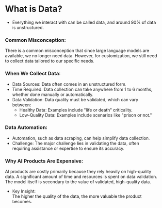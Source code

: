 # What is Data?

- Everything we interact with can be called data, and around 90% of data is unstructured.  

### Common Misconception:  
There is a common misconception that since large language models are available, we no longer need data. However, for customization, we still need to collect data tailored to our specific needs.

### When We Collect Data:
- Data Sources: Data often comes in an unstructured form.  
- Time Required: Data collection can take anywhere from 1 to 6 months, whether done manually or automatically.  
- Data Validation: Data quality must be validated, which can vary between:
  - Healthy Data: Examples include "life or death" criticality.  
  - Low-Quality Data: Examples include scenarios like "prison or not."  

### Data Automation:
- Automation, such as data scraping, can help simplify data collection.  
- Challenge: The major challenge lies in validating the data, often requiring assistance or expertise to ensure its accuracy.  

### Why AI Products Are Expensive:
AI products are costly primarily because they rely heavily on high-quality data. A significant amount of time and resources is spent on data validation. The model itself is secondary to the value of validated, high-quality data.

- Key Insight:  
The higher the quality of the data, the more valuable the product becomes.
